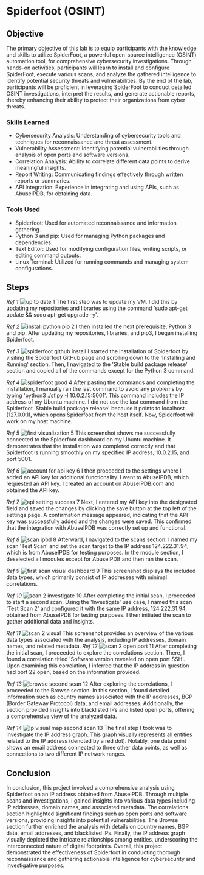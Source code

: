 # Spiderfoot (OSINT)

## Objective

The primary objective of this lab is to equip participants with the knowledge and skills to utilize SpiderFoot, a powerful open-source intelligence (OSINT) automation tool, for comprehensive cybersecurity investigations. Through hands-on activities, participants will learn to install and configure SpiderFoot, execute various scans, and analyze the gathered intelligence to identify potential security threats and vulnerabilities. By the end of the lab, participants will be proficient in leveraging SpiderFoot to conduct detailed OSINT investigations, interpret the results, and generate actionable reports, thereby enhancing their ability to protect their organizations from cyber threats.

### Skills Learned

- Cybersecurity Analysis: Understanding of cybersecurity tools and techniques for reconnaissance and threat assessment.
- Vulnerability Assessment: Identifying potential vulnerabilities through analysis of open ports and software versions.
- Correlation Analysis: Ability to correlate different data points to derive meaningful insights.
- Report Writing: Communicating findings effectively through written reports or summaries.
- API Integration: Experience in integrating and using APIs, such as AbuseIPDB, for obtaining data.

### Tools Used

- Spiderfoot: Used for automated reconnaissance and information gathering.
- Python 3 and pip: Used for managing Python packages and dependencies.
- Text Editor: Used for modifying configuration files, writing scripts, or editing command outputs.
- Linux Terminal: Utilized for running commands and managing system configurations.

## Steps

*Ref 1*
![up to date 1](https://github.com/Casttllee/Spiderfoot-OSINT-/assets/137667912/bbb36144-42b5-4061-a85c-844d49f9a7b0)
  The first step was to update my VM. I did this by updating my repositories and libraries using the command 'sudo apt-get update && sudo apt-get upgrade -y'.

*Ref 2*
![install python pip 2](https://github.com/Casttllee/Spiderfoot-OSINT-/assets/137667912/b77d697d-d79d-4ee6-a25e-514e178f5abb)
  I then installed the next prerequisite, Python 3 and pip. After updating my repositories, libraries, and pip3, I began installing Spiderfoot.

*Ref 3*
![spiderfoot github install](https://github.com/Casttllee/Spiderfoot-OSINT-/assets/137667912/fe02ad35-ed50-4fed-b974-ddb3549f1f94)
  I started the installation of Spiderfoot by visiting the Spiderfoot GitHub page and scrolling down to the 'Installing and Running' section. Then, I navigated to the 'Stable build package release' section and copied all of the commands except for the Python 3 command.

*Ref 4*
![spiderfoot good 4](https://github.com/Casttllee/Spiderfoot-OSINT-/assets/137667912/9f163d78-6a25-415e-9112-7cb64412cf8d)
  After pasting the commands and completing the installation, I manually ran the last command to avoid any problems by typing 'python3 ./sf.py -l 10.0.2.15:5001'. This command includes the IP address of my Ubuntu machine. I did not use the last command from the Spiderfoot 'Stable build package release' because it points to localhost (127.0.0.1), which opens Spiderfoot from the host itself. Now, Spiderfoot will work on my host machine.

*Ref 5*
![first visualization 5](https://github.com/Casttllee/Spiderfoot-OSINT-/assets/137667912/21544b3a-27cd-4f9b-8664-4aeb1f1d039f)
  This screenshot shows me successfully connected to the Spiderfoot dashboard on my Ubuntu machine. It demonstrates that the installation was completed correctly and that Spiderfoot is running smoothly on my specified IP address, 10.0.2.15, and port 5001.

*Ref 6*
![account for api key 6](https://github.com/Casttllee/Spiderfoot-OSINT-/assets/137667912/f817de48-1a74-4eb2-9853-bdf2fbb70e34)
  I then proceeded to the settings where I added an API key for additional functionality. I went to AbuseIPDB, which requested an API key. I created an account on AbuseIPDB.com and obtained the API key.

*Ref 7*
![api setting success 7](https://github.com/Casttllee/Spiderfoot-OSINT-/assets/137667912/f7b55cfc-ef46-42b6-89e4-cfa2fb186cb6)
  Next, I entered my API key into the designated field and saved the changes by clicking the save button at the top left of the settings page. A confirmation message appeared, indicating that the API key was successfully added and the changes were saved. This confirmed that the integration with AbuseIPDB was correctly set up and functional.

*Ref 8*
![scan ipbd 8](https://github.com/Casttllee/Spiderfoot-OSINT-/assets/137667912/eed3ab09-af93-4112-b710-8a85b53bd556)
  Afterward, I navigated to the scans section. I named my scan 'Test Scan' and set the scan target to the IP address 124.222.31.94, which is from AbuseIPDB for testing purposes. In the module section, I deselected all modules except for AbuseIPDB and then ran the scan.

*Ref 9*
![first scan visual dashboard 9](https://github.com/Casttllee/Spiderfoot-OSINT-/assets/137667912/4c1ac8aa-91e5-46ce-a5f6-ff85bf0a6bf2)
  This screenshot displays the included data types, which primarily consist of IP addresses with minimal correlations.

*Ref 10*
![scan 2 investigate 10](https://github.com/Casttllee/Spiderfoot-OSINT-/assets/137667912/74432157-0865-464c-86de-5460bdccaf1f)
  After completing the initial scan, I proceeded to start a second scan. Using the 'Investigate' use case, I named this scan 'Test Scan 2' and configured it with the same IP address, 124.222.31.94, obtained from AbuseIPDB for testing purposes. I then initiated the scan to gather additional data and insights.
  
*Ref 11*
![scan 2 visual](https://github.com/Casttllee/Spiderfoot-OSINT-/assets/137667912/e0bbe072-f2d3-4dd3-ae8c-afd76134985c)
  This screenshot provides an overview of the various data types associated with the analysis, including IP addresses, domain names, and related metadata.
*Ref 12*
![scan 2 open port 11](https://github.com/Casttllee/Spiderfoot-OSINT-/assets/137667912/4a2f3cfe-c47a-4751-993e-6f8173cd50ae)
  After completing the initial scan, I proceeded to explore the correlations section. There, I found a correlation titled 'Software version revealed on open port SSH'. Upon examining this correlation, I inferred that the IP address in question had port 22 open, based on the information provided.

*Ref 13*
![browse second scan 12](https://github.com/Casttllee/Spiderfoot-OSINT-/assets/137667912/e4acb1d4-8529-4de1-85f2-4e08ed578ed4)
  After exploring the correlations, I proceeded to the Browse section. In this section, I found detailed information such as country names associated with the IP addresses, BGP (Border Gateway Protocol) data, and email addresses. Additionally, the section provided insights into blacklisted IPs and listed open ports, offering a comprehensive view of the analyzed data.

*Ref 14*
![ip visual map second scan 13](https://github.com/Casttllee/Spiderfoot-OSINT-/assets/137667912/0057ab1b-b8c9-488f-9997-a7fe4aca91de)
  The final step I took was to investigate the IP address graph. This graph visually represents all entities related to the IP address (denoted by a red dot). Notably, one data point shows an email address connected to three other data points, as well as connections to two different IP network ranges.
  
## Conclusion
  In conclusion, this project involved a comprehensive analysis using Spiderfoot on an IP address obtained from AbuseIPDB. Through multiple scans and investigations, I gained insights into various data types including IP addresses, domain names, and associated metadata. The correlations section highlighted significant findings such as open ports and software versions, providing insights into potential vulnerabilities. The Browse section further enriched the analysis with details on country names, BGP data, email addresses, and blacklisted IPs. Finally, the IP address graph visually depicted the intricate relationships among entities, underscoring the interconnected nature of digital footprints. Overall, this project demonstrated the effectiveness of Spiderfoot in conducting thorough reconnaissance and gathering actionable intelligence for cybersecurity and investigative purposes.
